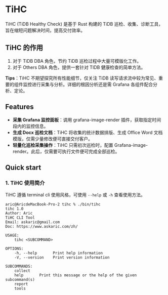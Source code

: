 # TiHC

TiHC (TiDB Healthy Check) 是基于 Rust 构建的 TiDB 巡检、收集、诊断工具，旨在缩短问题解决时间，提高交付效率。

## TiHC 的作用
1. 对于 TiDB DBA 角色，节约 TiDB 巡检过程中大量可模版化工作。
2. 对于 Others DBA 角色，提供一套针对 TIDB 健康检查的简单方法。

**Tips**：TiHC 不期望探究所有性能细节，仅关注 TiDB 读写请求流中较为常见、重要的组件监控进行采集与分析。详细的根因分析还是需 Grafana 各组件配合分析、定论。

## Features
- **采集 Grafana 监控面板**：调用 grafana-image-render 插件，获取指定时间段内的监控信息。
- **生成 Docx 巡检文档**：TiHC 将收集的统计数据排版、生成 Office Word 文档模版，仅需少量修改便可直接交付客户。
- **轻量化巡检采集操作**：TiHC 只需初次巡检时，配置 Grafana-image-render。此后，仅需要可执行文件便可完成全部巡检。

## Quick start

### 1. TiHC 使用简介
TiHC 遵循 terminal cli 使用风格，可使用 `--help` 或 `-h` 查看使用方法。
```shell
aric@AricdeMacBook-Pro-2 tihc % ./bin/tihc 
tihc 1.0
Author: Aric
TiHC CLI Tool
Email: askaric@gmail.com
Doc: https://www.askaric.com/zh/

USAGE:
    tihc <SUBCOMMAND>

OPTIONS:
    -h, --help       Print help information
    -V, --version    Print version information

SUBCOMMANDS:
    collect    
    help       Print this message or the help of the given subcommand(s)
    report     
    tools      
```